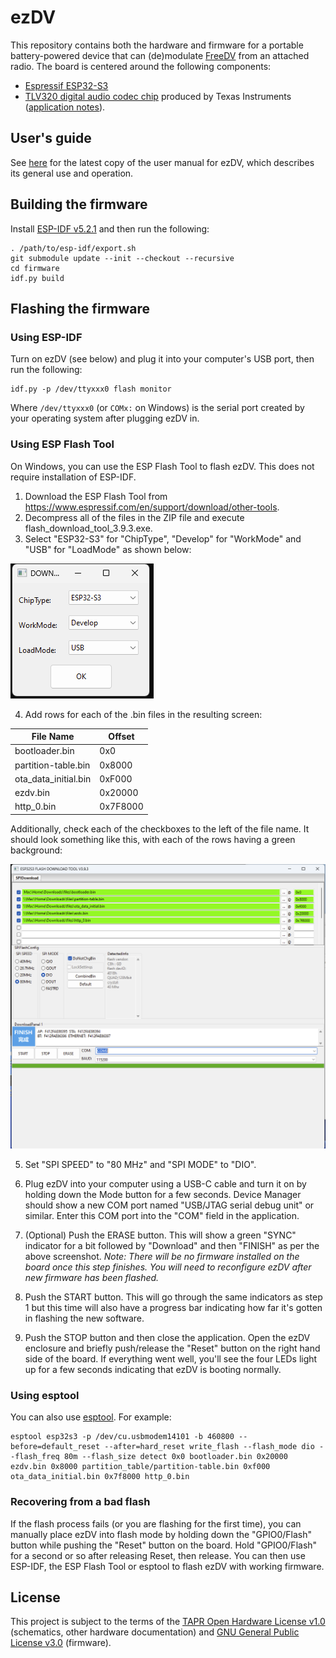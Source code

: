# ezDV

This repository contains both the hardware and firmware for a portable battery-powered device that can
(de)modulate [FreeDV](https://freedv.org/) from an attached radio. The board is centered around the 
following components:

* [Espressif ESP32-S3](https://www.espressif.com/sites/default/files/documentation/esp32-s3_datasheet_en.pdf)
* [TLV320 digital audio codec chip](https://www.ti.com/cn/lit/ds/symlink/tlv320aic3254.pdf?ts=1651153824042) produced by Texas Instruments ([application notes](https://www.ti.com/lit/an/slaa408a/slaa408a.pdf?ts=1651208477772&ref_url=https%253A%252F%252Fwww.google.com%252F)).

## User's guide

See [here](https://tmiw.github.io/ezDV/) for the latest copy of the user manual for ezDV, which describes its
general use and operation.

## Building the firmware

Install [ESP-IDF v5.2.1](https://docs.espressif.com/projects/esp-idf/en/v5.2.1/esp32s3/get-started/index.html) and then run the following:

```
. /path/to/esp-idf/export.sh
git submodule update --init --checkout --recursive
cd firmware
idf.py build
```
## Flashing the firmware

### Using ESP-IDF

Turn on ezDV (see below) and plug it into your computer's USB port, then run the following:

```
idf.py -p /dev/ttyxxx0 flash monitor
```

Where `/dev/ttyxxx0` (or `COMx:` on Windows) is the serial port created by your operating system after plugging ezDV in.

### Using ESP Flash Tool

On Windows, you can use the ESP Flash Tool to flash ezDV. This does not require installation of ESP-IDF.

1. Download the ESP Flash Tool from https://www.espressif.com/en/support/download/other-tools.
2. Decompress all of the files in the ZIP file and execute flash\_download\_tool\_3.9.3.exe.
3. Select "ESP32-S3" for "ChipType", "Develop" for "WorkMode" and "USB" for "LoadMode" as shown below:

![ESP Flash Tool step 3](manual/images/ezDV_Flash_1.png)

4. Add rows for each of the .bin files in the resulting screen:

| File Name | Offset |
|---|---|
| bootloader.bin | 0x0 |
| partition-table.bin | 0x8000 |
| ota\_data\_initial.bin | 0xF000 |
| ezdv.bin | 0x20000 |
| http_0.bin | 0x7F8000 |

Additionally, check each of the checkboxes to the left of the file name. It should look something like this, with each of the rows having a green background:

![ESP Flash Tool step 4](manual/images/ezDV_Flash_2.png)

5. Set "SPI SPEED" to "80 MHz" and "SPI MODE" to "DIO".

6. Plug ezDV into your computer using a USB-C cable and turn it on by holding down the Mode button for a few seconds. Device Manager should show a new COM port named "USB/JTAG serial debug unit" or similar. Enter this COM port into the "COM" field in the application.

7. (Optional) Push the ERASE button. This will show a green "SYNC" indicator for a bit followed by "Download" and then "FINISH" as per the above screenshot. *Note: There will be no firmware installed on the board once this step finishes. You will need to reconfigure ezDV after new firmware has been flashed.*

8. Push the START button. This will go through the same indicators as step 1 but this time will also have a progress bar indicating how far it's gotten in flashing the new software. 

9. Push the STOP button and then close the application. Open the ezDV enclosure and briefly push/release the "Reset" button on the right hand side of the board. If everything went well, you'll see the four LEDs light up for a few seconds indicating that ezDV is booting normally.

### Using esptool

You can also use [esptool](https://github.com/espressif/esptool). For example:

```
esptool esp32s3 -p /dev/cu.usbmodem14101 -b 460800 --before=default_reset --after=hard_reset write_flash --flash_mode dio --flash_freq 80m --flash_size detect 0x0 bootloader.bin 0x20000 ezdv.bin 0x8000 partition_table/partition-table.bin 0xf000 ota_data_initial.bin 0x7f8000 http_0.bin
```

### Recovering from a bad flash

If the flash process fails (or you are flashing for the first time), you can manually place ezDV into flash mode by holding down the "GPIO0/Flash" button while pushing the "Reset" button on the board. Hold "GPIO0/Flash" for a second or so after releasing Reset, then release. You can then use ESP-IDF, the ESP Flash Tool or esptool to flash ezDV with working firmware.

## License

This project is subject to the terms of the [TAPR Open Hardware License v1.0](https://tapr.org/the-tapr-open-hardware-license/) (schematics, 
other hardware documentation) and [GNU General Public License v3.0](https://www.gnu.org/licenses/gpl-3.0.en.html) (firmware).
